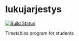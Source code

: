 # lukujarjestys

[![Build Status](https://travis-ci.org/revelProject/lukujarjestys.svg?branch=master)](https://travis-ci.org/revelProject/lukujarjestys)

Timetables program for students
